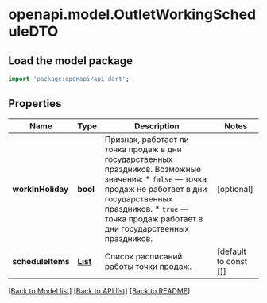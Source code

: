 # openapi.model.OutletWorkingScheduleDTO

## Load the model package
```dart
import 'package:openapi/api.dart';
```

## Properties
Name | Type | Description | Notes
------------ | ------------- | ------------- | -------------
**workInHoliday** | **bool** | Признак, работает ли точка продаж в дни государственных праздников.  Возможные значения:  * `false` — точка продаж не работает в дни государственных праздников. * `true` — точка продаж работает в дни государственных праздников.  | [optional] 
**scheduleItems** | [**List<OutletWorkingScheduleItemDTO>**](OutletWorkingScheduleItemDTO.md) | Список расписаний работы точки продаж.  | [default to const []]

[[Back to Model list]](../README.md#documentation-for-models) [[Back to API list]](../README.md#documentation-for-api-endpoints) [[Back to README]](../README.md)


